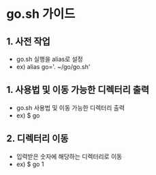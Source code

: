 # go.sh 가이드

## 1. 사전 작업

- go.sh 실행을 alias로 설정
- ex) alias go='. ~/go/go.sh'

## 1. 사용법 및 이동 가능한 디렉터리 출력

- go.sh 사용법 및 이동 가능한 디렉터리 출력
- ex) $ go

## 2. 디렉터리 이동

- 입력받은 숫자에 해당하는 디렉터리로 이동
- ex) $ go 1